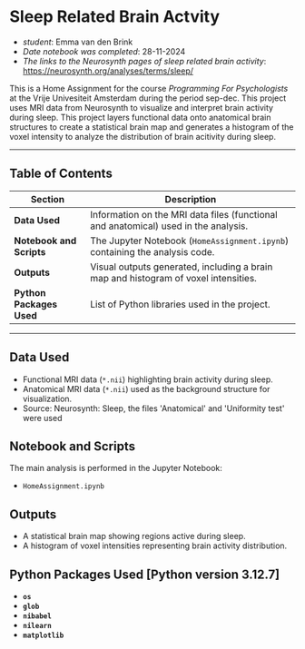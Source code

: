 # Sleep Related Brain Actvity
- *student*: Emma van den Brink
- *Date notebook was completed*: 28-11-2024
- *The links to the Neurosynth pages of sleep related brain activity*: https://neurosynth.org/analyses/terms/sleep/

This is a Home Assignment for the course *Programming For Psychologists* at the Vrije Univesiteit Amsterdam during the period sep-dec. This project uses MRI data from Neurosynth to visualize and interpret brain activity during sleep. This project layers functional data onto anatomical brain structures to create a statistical brain map and generates a histogram of the voxel intensity to analyze the distribution of brain acitivity during sleep. 

---

## Table of Contents

| Section                 | Description                                                                       |
|-------------------------|-----------------------------------------------------------------------------------|
| **Data Used**            | Information on the MRI data files (functional and anatomical) used in the analysis. |
| **Notebook and Scripts** | The Jupyter Notebook (`HomeAssignment.ipynb`) containing the analysis code. |
| **Outputs**              | Visual outputs generated, including a brain map and histogram of voxel intensities. |
| **Python Packages Used** | List of Python libraries used in the project.                                      |

---
## Data Used
- Functional MRI data (`*.nii`) highlighting brain activity during sleep.  
- Anatomical MRI data (`*.nii`) used as the background structure for visualization.
- Source: Neurosynth: Sleep, the files 'Anatomical' and 'Uniformity test' were used

## Notebook and Scripts
The main analysis is performed in the Jupyter Notebook:  
- `HomeAssignment.ipynb`  

## Outputs
- A statistical brain map showing regions active during sleep.  
- A histogram of voxel intensities representing brain activity distribution.  

## Python Packages Used [Python version 3.12.7]
- **`os`**
- **`glob`**
- **`nibabel`**
- **`nilearn`**
- **`matplotlib`**

